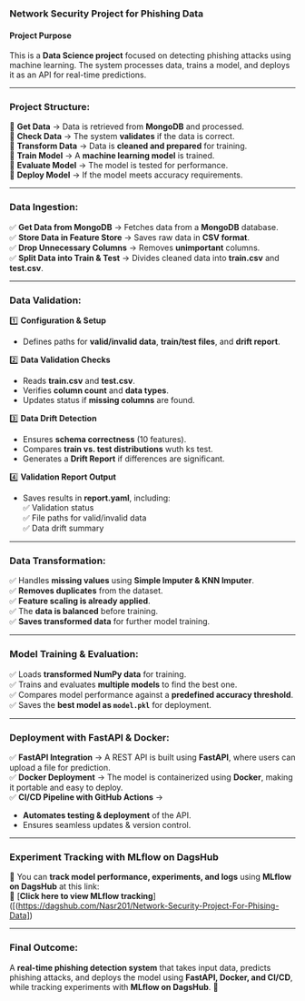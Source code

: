 ### **Network Security Project for Phishing Data**  

#### **Project Purpose**  
This is a **Data Science project** focused on detecting phishing attacks using machine learning. The system processes data, trains a model, and deploys it as an API for real-time predictions.  

---

### **Project Structure:**  
🔹 **Get Data** → Data is retrieved from **MongoDB** and processed.  
🔹 **Check Data** → The system **validates** if the data is correct.  
🔹 **Transform Data** → Data is **cleaned and prepared** for training.  
🔹 **Train Model** → A **machine learning model** is trained.  
🔹 **Evaluate Model** → The model is tested for performance.  
🔹 **Deploy Model** → If the model meets accuracy requirements.  

---

### **Data Ingestion:**  
✅ **Get Data from MongoDB** → Fetches data from a **MongoDB** database.  
✅ **Store Data in Feature Store** → Saves raw data in **CSV format**.  
✅ **Drop Unnecessary Columns** → Removes **unimportant** columns.  
✅ **Split Data into Train & Test** → Divides cleaned data into **train.csv** and **test.csv**.  

---

### **Data Validation:**  
1️⃣ **Configuration & Setup**  
   - Defines paths for **valid/invalid data**, **train/test files**, and **drift report**.  

2️⃣ **Data Validation Checks**  
   - Reads **train.csv** and **test.csv**.  
   - Verifies **column count** and **data types**.  
   - Updates status if **missing columns** are found.  

3️⃣ **Data Drift Detection**  
   - Ensures **schema correctness** (10 features).  
   - Compares **train vs. test distributions** wuth ks test.  
   - Generates a **Drift Report** if differences are significant.  

4️⃣ **Validation Report Output**  
   - Saves results in **report.yaml**, including:  
     ✅ Validation status  
     ✅ File paths for valid/invalid data  
     ✅ Data drift summary  

---

### **Data Transformation:**  
✅ Handles **missing values** using **Simple Imputer & KNN Imputer**.  
✅ **Removes duplicates** from the dataset.  
✅ **Feature scaling is already applied**.  
✅ The **data is balanced** before training.  
✅ **Saves transformed data** for further model training.  

---

### **Model Training & Evaluation:**  
✅ Loads **transformed NumPy data** for training.  
✅ Trains and evaluates **multiple models** to find the best one.  
✅ Compares model performance against a **predefined accuracy threshold**.  
✅ Saves the **best model as `model.pkl`** for deployment.  

---

### **Deployment with FastAPI & Docker:**  
✅ **FastAPI Integration** → A REST API is built using **FastAPI**, where users can upload a file for prediction.  
✅ **Docker Deployment** → The model is containerized using **Docker**, making it portable and easy to deploy.  
✅ **CI/CD Pipeline with GitHub Actions** →  
   - **Automates testing & deployment** of the API.  
   - Ensures seamless updates & version control.  

---

### **Experiment Tracking with MLflow on DagsHub**  
📌 You can **track model performance, experiments, and logs** using **MLflow on DagsHub** at this link:  
🔗 [**Click here to view MLflow tracking**]([(https://dagshub.com/Nasr201/Network-Security-Project-For-Phising-Data]) 

---

### **Final Outcome:**  
A **real-time phishing detection system** that takes input data, predicts phishing attacks, and deploys the model using **FastAPI, Docker, and CI/CD**, while tracking experiments with **MLflow on DagsHub**. 🚀
